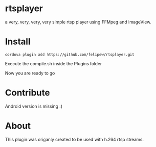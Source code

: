 # rtsplayer
a very, very, very, very simple rtsp player using FFMpeg and ImageView.


# Install

```cordova plugin add https://github.com/felipew/rtsplayer.git```

Execute the compile.sh inside the Plugins folder

Now you are ready to go


# Contribute

Android version is missing :(


# About

This plugin was origanly created to be used with h.264 rtsp streams.



